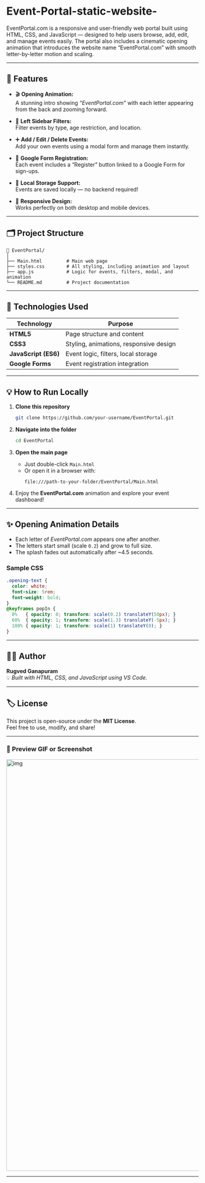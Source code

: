 # Event-Portal-static-website-
EventPortal.com is a responsive and user-friendly web portal built using HTML, CSS, and  JavaScript — designed to help users browse, add, edit, and manage events easily.   The portal also includes a cinematic opening animation that introduces the website name “EventPortal.com” with smooth letter-by-letter motion and scaling.


---

## 🚀 Features

- 🎬 **Opening Animation:**  
  A stunning intro showing *“EventPortal.com”* with each letter appearing from the back and zooming forward.

- 🧭 **Left Sidebar Filters:**  
  Filter events by type, age restriction, and location.

- ➕ **Add / Edit / Delete Events:**  
  Add your own events using a modal form and manage them instantly.

- 🧾 **Google Form Registration:**  
  Each event includes a “Register” button linked to a Google Form for sign-ups.

- 💾 **Local Storage Support:**  
  Events are saved locally — no backend required!

- 📱 **Responsive Design:**  
  Works perfectly on both desktop and mobile devices.

---

## 🗂️ Project Structure

```
📁 EventPortal/
│
├── Main.html         # Main web page
├── styles.css        # All styling, including animation and layout
├── app.js            # Logic for events, filters, modal, and animation
└── README.md         # Project documentation
```

---

## 🧠 Technologies Used

| Technology | Purpose |
|-------------|----------|
| **HTML5** | Page structure and content |
| **CSS3** | Styling, animations, responsive design |
| **JavaScript (ES6)** | Event logic, filters, local storage |
| **Google Forms** | Event registration integration |

---

## 💡 How to Run Locally

1. **Clone this repository**
   ```bash
   git clone https://github.com/your-username/EventPortal.git
   ```

2. **Navigate into the folder**
   ```bash
   cd EventPortal
   ```

3. **Open the main page**
   - Just double-click `Main.html`
   - Or open it in a browser with:  
     ```
     file:///path-to-your-folder/EventPortal/Main.html
     ```

4. Enjoy the **EventPortal.com** animation and explore your event dashboard!

---

## ✨ Opening Animation Details

- Each letter of *EventPortal.com* appears one after another.  
- The letters start small (scale `0.2`) and grow to full size.  
- The splash fades out automatically after ~4.5 seconds.

### Sample CSS
```css
.opening-text {
  color: white;
  font-size: 5rem;
  font-weight: bold;
}
@keyframes popIn {
  0%   { opacity: 0; transform: scale(0.2) translateY(50px); }
  60%  { opacity: 1; transform: scale(1.3) translateY(-5px); }
  100% { opacity: 1; transform: scale(1) translateY(0); }
}
```

---

## 🧑‍💻 Author

**Rugved Ganapuram**  
💡 *Built with HTML, CSS, and JavaScript using VS Code.*

---

## 🏷️ License

This project is open-source under the **MIT License**.  
Feel free to use, modify, and share!

---

### 📸 Preview GIF or Screenshot

<img width="1920" height="1080" alt="img" src="https://github.com/user-attachments/assets/41e4ea14-cf6e-488d-82f4-97ec9f75a0d5" />


---
